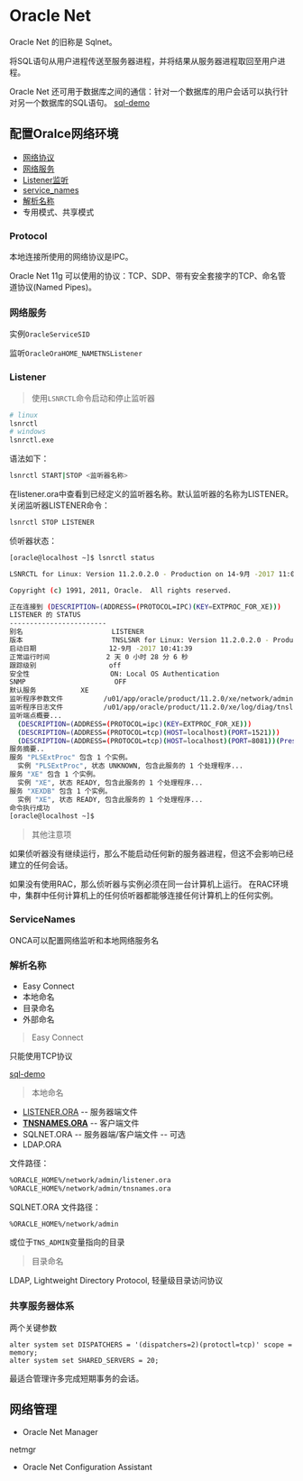 # Oracle Net

Oracle Net 的旧称是 Sqlnet。

将SQL语句从用户进程传送至服务器进程，并将结果从服务器进程取回至用户进程。

Oracle Net 还可用于数据库之间的通信：针对一个数据库的用户会话可以执行针对另一个数据库的SQL语句。 
[sql-demo](../../sql_demo/mgmt/net.sql)

## 配置Oralce网络环境

- [网络协议](#protocol)
- [网络服务](#网络服务)
- [Listener监听](#listener)
- [service_names](#servicenames)
- [解析名称](#解析名称)
- 专用模式、共享模式

### Protocol

本地连接所使用的网络协议是IPC。

Oracle Net 11g 可以使用的协议：TCP、SDP、带有安全套接字的TCP、命名管道协议(Named Pipes)。

### 网络服务

实例`OracleServiceSID`

监听`OracleOraHOME_NAMETNSListener`


### Listener

> 使用`LSNRCTL`命令启动和停止监听器

```bash
# linux
lsnrctl
# windows
lsnrctl.exe
```


语法如下：
```bash
lsnrctl START|STOP <监听器名称>
```

在listener.ora中查看到已经定义的监听器名称。默认监听器的名称为LISTENER。
关闭监听器LISTENER命令：
```bash
lsnrctl STOP LISTENER
```

侦听器状态：
```bash
[oracle@localhost ~]$ lsnrctl status

LSNRCTL for Linux: Version 11.2.0.2.0 - Production on 14-9月 -2017 11:09:46

Copyright (c) 1991, 2011, Oracle.  All rights reserved.

正在连接到 (DESCRIPTION=(ADDRESS=(PROTOCOL=IPC)(KEY=EXTPROC_FOR_XE)))
LISTENER 的 STATUS
------------------------
别名                      LISTENER
版本                      TNSLSNR for Linux: Version 11.2.0.2.0 - Production
启动日期                  12-9月 -2017 10:41:39
正常运行时间              2 天 0 小时 28 分 6 秒
跟踪级别                  off
安全性                    ON: Local OS Authentication
SNMP                      OFF
默认服务           XE
监听程序参数文件          /u01/app/oracle/product/11.2.0/xe/network/admin/listener.ora
监听程序日志文件          /u01/app/oracle/product/11.2.0/xe/log/diag/tnslsnr/localhost/listener/alert/log.xml
监听端点概要...
  (DESCRIPTION=(ADDRESS=(PROTOCOL=ipc)(KEY=EXTPROC_FOR_XE)))
  (DESCRIPTION=(ADDRESS=(PROTOCOL=tcp)(HOST=localhost)(PORT=1521)))
  (DESCRIPTION=(ADDRESS=(PROTOCOL=tcp)(HOST=localhost)(PORT=8081))(Presentation=HTTP)(Session=RAW))
服务摘要..
服务 "PLSExtProc" 包含 1 个实例。
  实例 "PLSExtProc", 状态 UNKNOWN, 包含此服务的 1 个处理程序...
服务 "XE" 包含 1 个实例。
  实例 "XE", 状态 READY, 包含此服务的 1 个处理程序...
服务 "XEXDB" 包含 1 个实例。
  实例 "XE", 状态 READY, 包含此服务的 1 个处理程序...
命令执行成功
[oracle@localhost ~]$ 
```

> 其他注意项

如果侦听器没有继续运行，那么不能启动任何新的服务器进程，但这不会影响已经建立的任何会话。

如果没有使用RAC，那么侦听器与实例必须在同一台计算机上运行。
在RAC环境中，集群中任何计算机上的任何侦听器都能够连接任何计算机上的任何实例。


### ServiceNames

ONCA可以配置网络监听和本地网络服务名


### 解析名称

- Easy Connect
- 本地命名
- 目录命名
- 外部命名

> Easy Connect

只能使用TCP协议

[sql-demo](../../sql_demo/mgmt/login/login.sql)

> 本地命名

- [LISTENER.ORA](../../sql_demo/mgmt/config/listener.ora)  -- 服务器端文件
- **[TNSNAMES.ORA](../../sql_demo/mgmt/config/tnsnames.ora)**  -- 客户端文件
- SQLNET.ORA  -- 服务器端/客户端文件  -- 可选
- LDAP.ORA


文件路径：
```bash
%ORACLE_HOME%/network/admin/listener.ora
%ORACLE_HOME%/network/admin/tnsnames.ora 
```

SQLNET.ORA 文件路径：
```bash
%ORACLE_HOME%/network/admin
```
或位于`TNS_ADMIN`变量指向的目录


> 目录命名

LDAP, Lightweight Directory Protocol, 轻量级目录访问协议


### 共享服务器体系

两个关键参数

```oracle
alter system set DISPATCHERS = '(dispatchers=2)(protoctl=tcp)' scope = memory;
alter system set SHARED_SERVERS = 20;
```

最适合管理许多完成短期事务的会话。


## 网络管理

- Oracle Net Manager

netmgr

- Oracle Net Configuration Assistant
